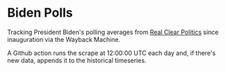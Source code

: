 # Biden Polls
Tracking President Biden's polling averages from [Real Clear Politics](https://www.realclearpolitics.com/epolls/other/president-biden-job-approval-7320.html#polls) since inauguration via the Wayback Machine.

A Github action runs the scrape at 12:00:00 UTC each day and, if there's new data, appends it to the historical timeseries. 
